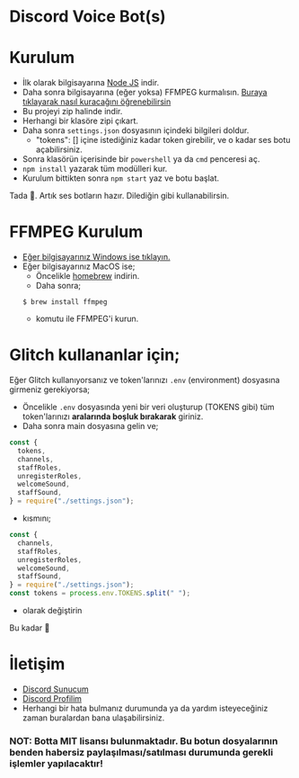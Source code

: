 # Discord Voice Bot(s)

# Kurulum

- İlk olarak bilgisayarına [Node JS](https://nodejs.org/en/) indir.
- Daha sonra bilgisayarına (eğer yoksa) FFMPEG kurmalısın. [Buraya tıklayarak nasıl kuracağını öğrenebilirsin](https://github.com/thearkxd/discord-welcome-bots#ffmpeg-kurulum)
- Bu projeyi zip halinde indir.
- Herhangi bir klasöre zipi çıkart.
- Daha sonra `settings.json` dosyasının içindeki bilgileri doldur.
  - "tokens": [] içine istediğiniz kadar token girebilir, ve o kadar ses botu açabilirsiniz.
- Sonra klasörün içerisinde bir `powershell` ya da `cmd` penceresi aç.
- `npm install` yazarak tüm modülleri kur.
- Kurulum bittikten sonra `npm start` yaz ve botu başlat.

Tada 🎉. Artık ses botların hazır. Dilediğin gibi kullanabilirsin.

# FFMPEG Kurulum

- [Eğer bilgisayarınız Windows ise tıklayın.](https://www.wikihow.com.tr/Windows%27ta-FFMpeg-Nas%C4%B1l-Kurulur)
- Eğer bilgisayarınız MacOS ise;
  - Öncelikle [homebrew](https://brew.sh/index_tr) indirin.
  - Daha sonra;
  ```
  $ brew install ffmpeg
  ```
  - komutu ile FFMPEG'i kurun.

# Glitch kullananlar için;

Eğer Glitch kullanıyorsanız ve token'larınızı `.env` (environment) dosyasına girmeniz gerekiyorsa;

- Öncelikle `.env` dosyasında yeni bir veri oluşturup (TOKENS gibi) tüm token'larınızı **aralarında boşluk bırakarak** giriniz.
- Daha sonra main dosyasına gelin ve;

```js
const {
  tokens,
  channels,
  staffRoles,
  unregisterRoles,
  welcomeSound,
  staffSound,
} = require("./settings.json");
```

- kısmını;

```js
const {
  channels,
  staffRoles,
  unregisterRoles,
  welcomeSound,
  staffSound,
} = require("./settings.json");
const tokens = process.env.TOKENS.split(" ");
```

- olarak değiştirin

Bu kadar 🎉

# İletişim

- [Discord Sunucum](https://discord.gg/UEPcFtytcc)
- [Discord Profilim](https://discord.com/users/350976460313329665)
- Herhangi bir hata bulmanız durumunda ya da yardım isteyeceğiniz zaman buralardan bana ulaşabilirsiniz.

### NOT: Botta MIT lisansı bulunmaktadır. Bu botun dosyalarının benden habersiz paylaşılması/satılması durumunda gerekli işlemler yapılacaktır!
